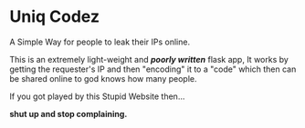 # Uniq Codez
A Simple Way for people to leak their IPs online.

This is an extremely light-weight and ***poorly written*** flask app, It works by getting the requester's IP and then "encoding" it to a "code" which then can be shared online to god knows how many people.

If you got played by this Stupid Website then...


**shut up and stop complaining.**
